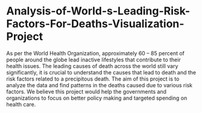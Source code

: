 # Analysis-of-World-s-Leading-Risk-Factors-For-Deaths-Visualization-Project
As per the World Health Organization, approximately 60 – 85 percent of people around the globe lead inactive lifestyles that contribute to their health issues. The leading causes of death across the world still vary significantly, it is crucial to understand the causes that lead to death and the risk factors related to a precipitous death. The aim of this project is to analyze the data and find patterns in the deaths caused due to various risk factors. We believe this project would help the governments and organizations to focus on better policy making and targeted spending on health care.
